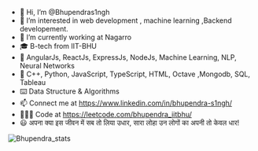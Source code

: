 - 👋 Hi, I’m @Bhupendras1ngh
- 👀 I’m interested in web development , machine learning ,Backend developement.
- 🌱 I’m currently working at Nagarro
- 🎓 B-tech from IIT-BHU
- 🤹 AngularJs, ReactJs, ExpressJs, NodeJs, Machine Learning, NLP, Neural Networks 
- 🎃 C++, Python, JavaScript, TypeScript, HTML, Octave ,Mongodb, SQL, Tableau
- ⌨️ Data Structure & Algorithms
- 📫 Connect me at https://www.linkedin.com/in/bhupendra-s1ngh/
- 👨🏼‍💻 Code at https://leetcode.com/bhupendra_iitbhu/
- 😃 अपना क्या इस जीवन में सब तो लिया उधार, सारा लोहा उन लोगों का अपनी तो केवल धार!

<!---
Bhupendras1ngh/Bhupendras1ngh is a ✨ special ✨ repository because its `README.md` (this file) appears on your GitHub profile.
You can click the Preview link to take a look at your changes.
--->
![Bhupendra_stats](https://github-readme-stats.vercel.app/api?username=Bhupendras1ngh&show_icons=true&theme=radical)




